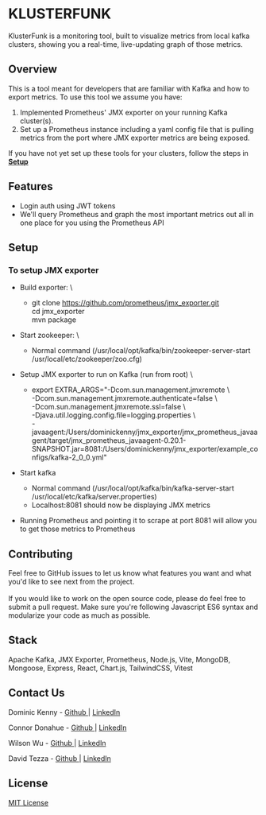 # KLUSTERFUNK

KlusterFunk is a monitoring tool, built to visualize metrics from local kafka clusters, showing you a real-time, live-updating graph of those metrics.

## Overview

This is a tool meant for developers that are familiar with Kafka and how to export metrics. To use this tool we assume you have:

1. Implemented Prometheus' JMX exporter on your running Kafka cluster(s).
2. Set up a Prometheus instance including a yaml config file that is pulling metrics from the port where JMX exporter metrics are being exposed.

If you have not yet set up these tools for your clusters, follow the steps in **[Setup](#setup)**

## Features

- Login auth using JWT tokens
- We'll query Prometheus and graph the most important metrics out all in one place for you using the Prometheus API

## Setup

  ### To setup JMX exporter

- Build exporter: \

  - git clone https://github.com/prometheus/jmx_exporter.git \
    cd jmx_exporter \
    mvn package

- Start zookeeper: \

  - Normal command (/usr/local/opt/kafka/bin/zookeeper-server-start /usr/local/etc/zookeeper/zoo.cfg)

- Setup JMX exporter to run on Kafka (run from root) \

  - export EXTRA_ARGS="-Dcom.sun.management.jmxremote \ \
    -Dcom.sun.management.jmxremote.authenticate=false \ \
    -Dcom.sun.management.jmxremote.ssl=false \ \
    -Djava.util.logging.config.file=logging.properties \ \
    -javaagent:/Users/dominickenny/jmx_exporter/jmx_prometheus_javaagent/target/jmx_prometheus_javaagent-0.20.1-SNAPSHOT.jar=8081:/Users/dominickenny/jmx_exporter/example_configs/kafka-2_0_0.yml"

- Start kafka

  - Normal command (/usr/local/opt/kafka/bin/kafka-server-start /usr/local/etc/kafka/server.properties)
  - Localhost:8081 should now be displaying JMX metrics

- Running Prometheus and pointing it to scrape at port 8081 will allow you to get those metrics to Prometheus

## Contributing

Feel free to GitHub issues to let us know what features you want and what you'd like to see next from the project. \
\
If you would like to work on the open source code, please do feel free to submit a pull request. Make sure you're following Javascript ES6 syntax and modularize your code as much as possible. 

## Stack

Apache Kafka, JMX Exporter, Prometheus, Node.js, Vite, MongoDB, Mongoose, Express, React, Chart.js, TailwindCSS, Vitest

## Contact Us

<p>Dominic Kenny - <a href="https://github.com/dominicjkenny">
Github
</a> | <a href="https://www.linkedin.com/in/dominicjkenny/">
LinkedIn
</a>
</p>
<p>Connor Donahue - <a href="https://github.com/conniedonahue">
Github 
</a> | <a href="https://www.linkedin.com/in/connordonahue09/">
LinkedIn
</a>
</p>
<p>Wilson Wu - <a href="https://github.com/jwu8475">
Github 
</a> | <a href="https://www.linkedin.com/in/wilson-wu-4a821719a/">
LinkedIn
</a>
</p>
<p>David Tezza - <a href="https://github.com/dtezz">
Github 
</a> | <a href="https://www.linkedin.com/in/david-tezza/">
LinkedIn
</a>
</p>

## License

[MIT License](./LICENSE.md)
